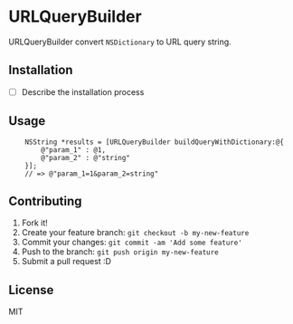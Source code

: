 # URLQueryBuilder

URLQueryBuilder convert `NSDictionary` to URL query string.

## Installation

- [ ] Describe the installation process

## Usage

``` objc
    NSString *results = [URLQueryBuilder buildQueryWithDictionary:@{
        @"param_1" : @1,
        @"param_2" : @"string"
    }];
    // => @"param_1=1&param_2=string"
```

## Contributing

1. Fork it!
2. Create your feature branch: `git checkout -b my-new-feature`
3. Commit your changes: `git commit -am 'Add some feature'`
4. Push to the branch: `git push origin my-new-feature`
5. Submit a pull request :D

## License

MIT